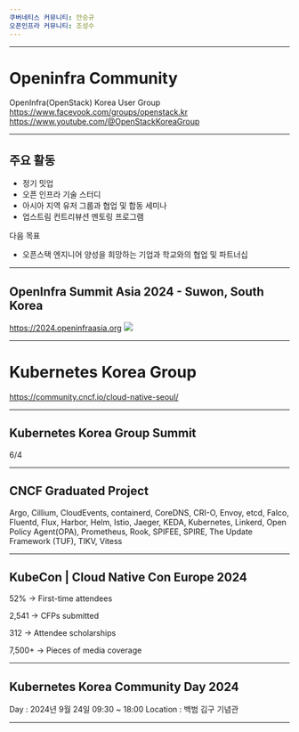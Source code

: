 ```yaml
---
쿠버네티스 커뮤니티: 안승규
오픈인프라 커뮤니티: 조성수
---
```

---
# Openinfra Community

OpenInfra(OpenStack) Korea User Group
https://www.facevook.com/groups/openstack.kr
https://www.youtube.com/@OpenStackKoreaGroup

---
## 주요 활동
* 정기 밋업
* 오픈 인프라 기술 스터디
* 아시아 지역 유저 그룹과 협업 및 합동 세미나
* 업스트림 컨트리뷰션 멘토링 프로그램

다음 목표
* 오픈스택 엔지니어 양성을 희망하는 기업과 학교와의 협업 및 파트너십

---
## OpenInfra Summit Asia 2024 - Suwon, South Korea
https://2024.openinfraasia.org
![](https://i.imgur.com/FIEezxt.png)

---
# Kubernetes Korea Group

https://community.cncf.io/cloud-native-seoul/

---
## Kubernetes Korea Group Summit
6/4

---
## CNCF Graduated Project
Argo, Cillium, CloudEvents, containerd, CoreDNS, CRI-O, Envoy, etcd, Falco, Fluentd, Flux, Harbor, Helm, Istio, Jaeger, KEDA, Kubernetes, Linkerd, Open Policy Agent(OPA), Prometheus, Rook, SPIFEE, SPIRE, The Update Framework (TUF), TIKV, Vitess

---
## KubeCon | Cloud Native Con Europe 2024

52%
-> First-time attendees

2,541
-> CFPs submitted

312
-> Attendee scholarships

7,500+
-> Pieces of media coverage

---
## Kubernetes Korea Community Day 2024

Day :         2024년 9월 24일 09:30 ~ 18:00
Location : 백범 김구 기념관

---

